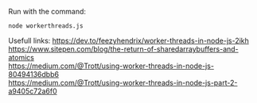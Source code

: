 Run with the command:
```
node workerthreads.js
```

Usefull links: 
https://dev.to/feezyhendrix/worker-threads-in-node-js-2ikh \
https://www.sitepen.com/blog/the-return-of-sharedarraybuffers-and-atomics \
https://medium.com/@Trott/using-worker-threads-in-node-js-80494136dbb6 \
https://medium.com/@Trott/using-worker-threads-in-node-js-part-2-a9405c72a6f0
